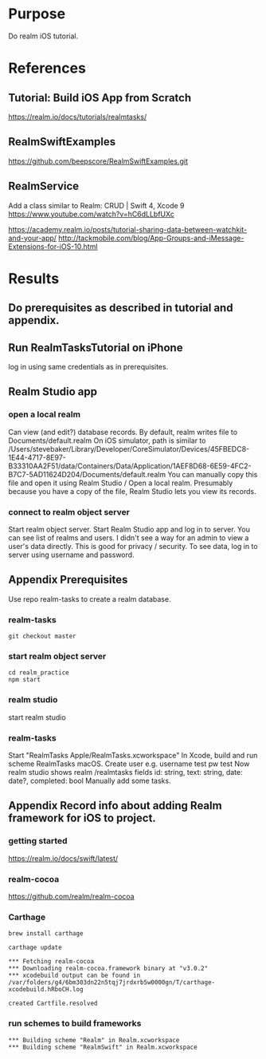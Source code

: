 # Purpose
Do realm iOS tutorial.

# References

## Tutorial: Build iOS App from Scratch
https://realm.io/docs/tutorials/realmtasks/

## RealmSwiftExamples
https://github.com/beepscore/RealmSwiftExamples.git

## RealmService
Add a class similar to Realm: CRUD | Swift 4, Xcode 9
https://www.youtube.com/watch?v=hC6dLLbfUXc

https://academy.realm.io/posts/tutorial-sharing-data-between-watchkit-and-your-app/
http://tackmobile.com/blog/App-Groups-and-iMessage-Extensions-for-iOS-10.html

# Results
## Do prerequisites as described in tutorial and appendix.

## Run RealmTasksTutorial on iPhone
log in using same credentials as in prerequisites.

## Realm Studio app
### open a local realm
Can view (and edit?) database records.
By default, realm writes file to Documents/default.realm
On iOS simulator, path is similar to
/Users/stevebaker/Library/Developer/CoreSimulator/Devices/45FBEDC8-1E44-4717-8E97-B33310AA2F51/data/Containers/Data/Application/1AEF8D68-6E59-4FC2-B7C7-5AD11624D204/Documents/default.realm
You can manually copy this file and open it using Realm Studio / Open a local realm.
Presumably because you have a copy of the file, Realm Studio lets you view its records.
### connect to realm object server
Start realm object server. Start Realm Studio app and log in to server.
You can see list of realms and users. I didn't see a way for an admin to view a user's data directly.
This is good for privacy / security.
To see data, log in to server using username and password.

## Appendix Prerequisites
Use repo realm-tasks to create a realm database.

### realm-tasks
    git checkout master

### start realm object server
    cd realm_practice
    npm start

### realm studio
start realm studio

### realm-tasks
Start "RealmTasks Apple/RealmTasks.xcworkspace"
In Xcode, build and run scheme RealmTasks macOS.
Create user e.g. username test pw test
Now realm studio shows realm <uuid>/realmtasks
fields
id: string, text: string, date: date?, completed: bool
Manually add some tasks.

## Appendix Record info about adding Realm framework for iOS to project.

### getting started
https://realm.io/docs/swift/latest/

### realm-cocoa
https://github.com/realm/realm-cocoa

### Carthage

    brew install carthage

    carthage update

    *** Fetching realm-cocoa
    *** Downloading realm-cocoa.framework binary at "v3.0.2"
    *** xcodebuild output can be found in /var/folders/g4/6bm303dn22n5tqj7jrdxrb5w0000gn/T/carthage-xcodebuild.hRboCH.log

    created Cartfile.resolved

### run schemes to build frameworks

    *** Building scheme "Realm" in Realm.xcworkspace
    *** Building scheme "RealmSwift" in Realm.xcworkspace

